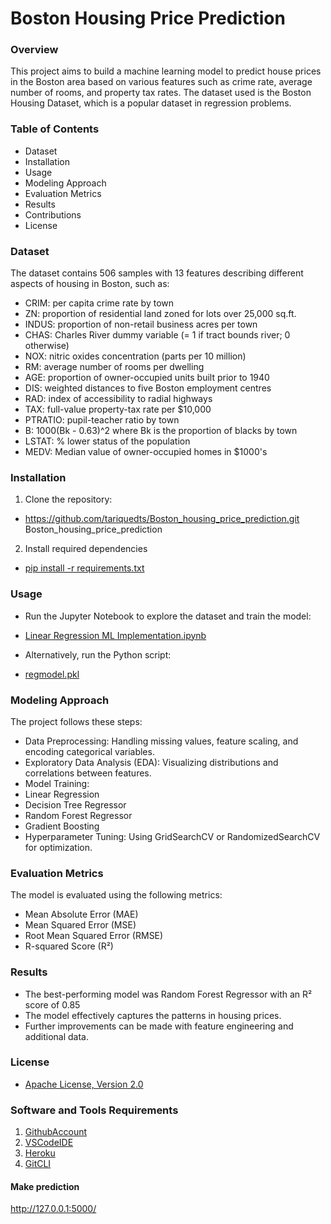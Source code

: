# Boston Housing Price Prediction

### Overview
This project aims to build a machine learning model to predict house prices in the Boston area based on various features such as crime rate, average number of rooms, and property tax rates. The dataset used is the Boston Housing Dataset, which is a popular dataset in regression problems.

### Table of Contents
- Dataset
- Installation
- Usage
- Modeling Approach
- Evaluation Metrics
- Results
- Contributions
- License

### Dataset
The dataset contains 506 samples with 13 features describing different aspects of housing in Boston, such as:
- CRIM: per capita crime rate by town
- ZN: proportion of residential land zoned for lots over 25,000 sq.ft.
- INDUS: proportion of non-retail business acres per town
- CHAS: Charles River dummy variable (= 1 if tract bounds river; 0 otherwise)
- NOX: nitric oxides concentration (parts per 10 million)
- RM: average number of rooms per dwelling
- AGE: proportion of owner-occupied units built prior to 1940
- DIS: weighted distances to five Boston employment centres
- RAD: index of accessibility to radial highways
- TAX: full-value property-tax rate per $10,000
- PTRATIO: pupil-teacher ratio by town
- B: 1000(Bk - 0.63)^2 where Bk is the proportion of blacks by town
- LSTAT: % lower status of the population
- MEDV: Median value of owner-occupied homes in $1000's

### Installation
1. Clone the repository:
- https://github.com/tariquedts/Boston_housing_price_prediction.git
Boston_housing_price_prediction

2. Install required dependencies
- [pip install -r requirements.txt](https://vscode.com)

### Usage
- Run the Jupyter Notebook to explore the dataset and train the model:
- [Linear Regression ML Implementation.ipynb](<Linear Regression ML Implementation.ipynb>)

- Alternatively, run the Python script:
- [regmodel.pkl](https://vscode.com)

### Modeling Approach
The project follows these steps:
- Data Preprocessing: Handling missing values, feature scaling, and encoding categorical variables.
- Exploratory Data Analysis (EDA): Visualizing distributions and correlations between features.
- Model Training:
- Linear Regression
- Decision Tree Regressor
- Random Forest Regressor
- Gradient Boosting
- Hyperparameter Tuning: Using GridSearchCV or RandomizedSearchCV for optimization.

### Evaluation Metrics
The model is evaluated using the following metrics:
- Mean Absolute Error (MAE)
- Mean Squared Error (MSE)
- Root Mean Squared Error (RMSE)
- R-squared Score (R²)

### Results
- The best-performing model was Random Forest Regressor with an R² score of 0.85
- The model effectively captures the patterns in housing prices. 
- Further improvements can be made with feature engineering and additional data.

### License
- [Apache License, Version 2.0](http://www.apache.org/licenses)

### Software and Tools Requirements
1. [GithubAccount](https://github.com/)
2. [VSCodeIDE](https://vscode.com/)
3. [Heroku](https://heroku.com/)
4. [GitCLI](https://git-scm.com/book/en/v2/Getting-Started-the-Command-Line)


#### Make prediction
http://127.0.0.1:5000/

